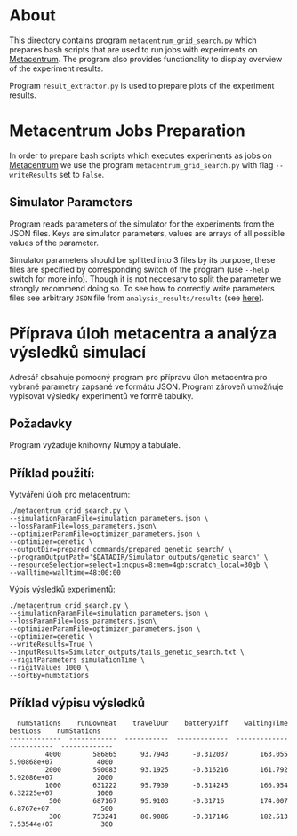 # About
This directory contains program `metacentrum_grid_search.py` which prepares bash scripts that are 
used to run jobs with experiments on [Metacentrum](https://metavo.metacentrum.cz/). The program also
provides functionality to display overview of the experiment results.

Program `result_extractor.py` is used to prepare plots of the experiment results.


# Metacentrum Jobs Preparation
In order to prepare bash scripts which executes experiments as jobs on 
[Metacentrum](https://metavo.metacentrum.cz/) we use the program 
`metacentrum_grid_search.py` with flag `--writeResults` set to `False`.

## Simulator Parameters
Program reads parameters of the simulator for the experiments from the JSON files.
Keys are simulator parameters, values are arrays of all possible values of the parameter.

Simulator parameters should be splitted into 3 files by its purpose, these files are specified
by corresponding switch of the program (use `--help` switch for more info). Though it is not
neccesary to split the parameter we strongly recommend doing so. To see how to correctly
write parameters files see arbitrary `JSON` file from `analysis_results/results`
(see [here](https://github.com/dbeinhauer/bcs-source/tree/main/analysis_results/results)).

# Příprava úloh metacentra a analýza výsledků simulací

Adresář obsahuje pomocný program pro přípravu úloh metacentra pro
vybrané parametry zapsané ve formátu JSON. 
Program zároveň umožňuje vypisovat výsledky experimentů
ve formě tabulky.

## Požadavky
Program vyžaduje knihovny Numpy a tabulate.

## Příklad použití:

Vytváření úloh pro metacentrum:
```
./metacentrum_grid_search.py \
--simulationParamFile=simulation_parameters.json \
--lossParamFile=loss_parameters.json\
--optimizerParamFile=optimizer_parameters.json \
--optimizer=genetic \
--outputDir=prepared_commands/prepared_genetic_search/ \
--programOutputPath='$DATADIR/Simulator_outputs/genetic_search' \
--resourceSelection=select=1:ncpus=8:mem=4gb:scratch_local=30gb \
--walltime=walltime=48:00:00
```

Výpis výsledků experimentů:
```
./metacentrum_grid_search.py \
--simulationParamFile=simulation_parameters.json \
--lossParamFile=loss_parameters.json\
--optimizerParamFile=optimizer_parameters.json \
--optimizer=genetic \
--writeResults=True \
--inputResults=Simulator_outputs/tails_genetic_search.txt \
--rigitParameters simulationTime \
--rigitValues 1000 \
--sortBy=numStations
```

## Příklad výpisu výsledků
```
  numStations    runDownBat    travelDur    batteryDiff    waitingTime     bestLoss    numStations
-------------  ------------  -----------  -------------  -------------  -----------  -------------
         4000        586865      93.7943      -0.312037        163.055  5.90868e+07           4000
         2000        590083      93.1925      -0.316216        161.792  5.92086e+07           2000
         1000        631222      95.7939      -0.314245        166.954  6.32225e+07           1000
          500        687167      95.9103      -0.31716         174.007  6.8767e+07             500
          300        753241      80.9886      -0.317146        182.513  7.53544e+07            300
```